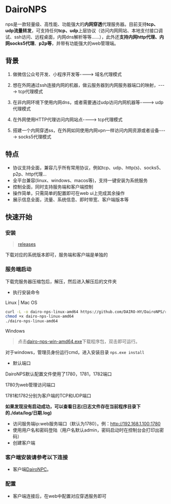 
# DairoNPS
nps是一款轻量级、高性能、功能强大的**内网穿透**代理服务器。目前支持**tcp、udp流量转发**，可支持任何**tcp、udp**上层协议（访问内网网站、本地支付接口调试、ssh访问、远程桌面，内网dns解析等等……），此外还**支持内网http代理、内网socks5代理**、**p2p等**，并带有功能强大的web管理端。


## 背景

1. 做微信公众号开发、小程序开发等----> 域名代理模式

2. 想在外网通过ssh连接内网的机器，做云服务器到内网服务器端口的映射，----> tcp代理模式

3. 在非内网环境下使用内网dns，或者需要通过udp访问内网机器等----> udp代理模式

4. 在外网使用HTTP代理访问内网站点----> tcp代理模式

5. 搭建一个内网穿透ss，在外网如同使用内网vpn一样访问内网资源或者设备----> socks5代理模式
## 特点
- 协议支持全面，兼容几乎所有常用协议，例如tcp、udp、http(s)、socks5、p2p、http代理...
- 全平台兼容(linux、windows、macos等)，支持一键安装为系统服务
- 控制全面，同时支持服务端和客户端控制
- 操作简单，只需简单的配置即可在web ui上完成其余操作
- 展示信息全面，流量、系统信息、即时带宽、客户端版本等

## 快速开始

### 安装
> [releases](https://github.com/DAIRO-HY/DairoNPS/releases)

下载对应的系统版本即可，服务端和客户端是单独的

### 服务端启动
下载完服务器压缩包后，解压，然后进入解压后的文件夹

- 执行安装命令

Linux | Mac OS
```bash
curl -L -o dairo-nps-linux-amd64 https://github.com/DAIRO-HY/DairoNPS/releases/download/1.0.5/dairo-nps-linux-amd64
chmod +x dairo-nps-linux-amd64
./dairo-nps-linux-amd64
```

Windows
> 点击[dairo-nps-win-amd64.exe](https://github.com/DAIRO-HY/DairoNPS/releases/download/1.0.5/dairo-nps-win-amd64.exe)下载程序包，双击即可运行。

对于windows，管理员身份运行cmd，进入安装目录 ```nps.exe install```

- 默认端口

DairoNPS默认配置文件使用了1780，1781，1782端口

1780为web管理访问端口

1781和1782分别为客户端的TCP和UDP端口


**如果发现没有启动成功，可以查看日志(日志文件存在当前程序目录下的./data/log/日期.log)**
- 访问服务端ip:web服务端口（默认为1780）。例：http://192.168.1.100:1780
- 使用用户名和密码登陆（用户名默认admin，密码启动时在控制台会打印出密码）
- 创建客户端

### 客户端安装请参考以下连接
- 客户端[DairoNPC](https://github.com/DAIRO-HY/DairoNPC)。

### 配置
- 客户端连接后，在web中配置对应穿透服务即可